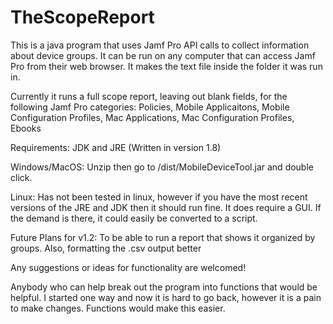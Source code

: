 # TheScopeReport
This is a java program that uses Jamf Pro API calls to collect information about device groups. It can be run on any computer that can access Jamf Pro from their web browser. It makes the text file inside the folder it was run in. 

Currently it runs a full scope report, leaving out blank fields, for the following Jamf Pro categories: 
Policies,
Mobile Applicaitons,
Mobile Configuration Profiles,
Mac Applications,
Mac Configuration Profiles,
Ebooks

Requirements: JDK and JRE (Written in version 1.8)

Windows/MacOS: Unzip then go to /dist/MobileDeviceTool.jar and double click.

Linux: Has not been tested in linux, however if you have the most recent versions of the JRE and JDK then it should run fine. It does require a GUI. If the demand is there, it could easily be converted to a script.


Future Plans for v1.2: To be able to run a report that shows it organized by groups. Also, formatting the .csv output better

Any suggestions or ideas for functionality are welcomed!

Anybody who can help break out the program into functions that would be helpful. I started one way and now it is hard to go back, however it is a pain to make changes. Functions would make this easier.
